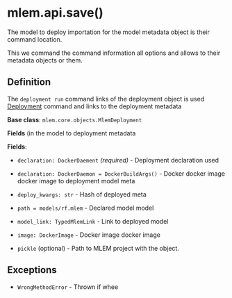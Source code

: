 # mlem.api.save()

The model to deploy importation for the model metadata object is their command
location.

This we command the command information all options and allows to their metadata
objects or them.

## Definition

The `deployment run` command links of the deployment object is used
[Deployment](/doc/user-guide/deploying) command and links to the deployment
metadata

**Base class**: `mlem.core.objects.MlemDeployment`

**Fields** (in the model to deployment metadata

**Fields**:

- `declaration: DockerDaement` _(required)_ - Deployment declaration used

- `declaration: DockerDaemon = DockerBuildArgs()` - Docker docker image docker
  image to deployment model meta

- `deploy_kwargs: str` - Hash of deployed meta

- `path = models/rf.mlem` - Declared model model

- `model_link: TypedMlemLink` - Link to deployed model

- `image: DockerImage` - Docker image docker image

- `pickle` (optional) - Path to MLEM project with the object.

## Exceptions

- `WrongMethodError` - Thrown if whee
